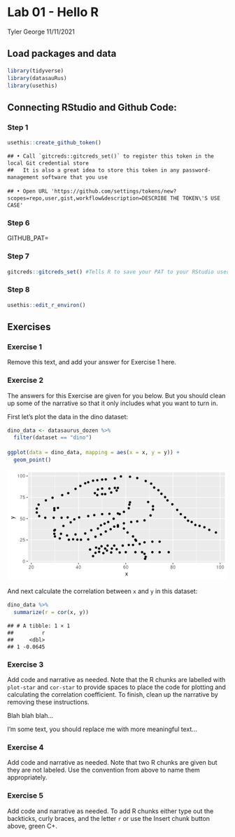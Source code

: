 Lab 01 - Hello R
================
Tyler George
11/11/2021

## Load packages and data

``` r
library(tidyverse) 
library(datasauRus)
library(usethis)
```

## Connecting RStudio and Github Code:

### Step 1

``` r
usethis::create_github_token()
```

    ## • Call `gitcreds::gitcreds_set()` to register this token in the local Git credential store
    ##   It is also a great idea to store this token in any password-management software that you use

    ## • Open URL 'https://github.com/settings/tokens/new?scopes=repo,user,gist,workflow&description=DESCRIBE THE TOKEN\'S USE CASE'

### Step 6

GITHUB_PAT=

### Step 7

``` r
gitcreds::gitcreds_set() #Tells R to save your PAT to your RStudio user
```

### Step 8

``` r
usethis::edit_r_environ()
```

## Exercises

### Exercise 1

Remove this text, and add your answer for Exercise 1 here.

### Exercise 2

The answers for this Exercise are given for you below. But you should
clean up some of the narrative so that it only includes what you want to
turn in.

First let’s plot the data in the dino dataset:

``` r
dino_data <- datasaurus_dozen %>%
  filter(dataset == "dino")

ggplot(data = dino_data, mapping = aes(x = x, y = y)) +
  geom_point()
```

![](lab-01_files/figure-gfm/plot-dino-1.png)<!-- -->

And next calculate the correlation between `x` and `y` in this dataset:

``` r
dino_data %>%
  summarize(r = cor(x, y))
```

    ## # A tibble: 1 × 1
    ##         r
    ##     <dbl>
    ## 1 -0.0645

### Exercise 3

Add code and narrative as needed. Note that the R chunks are labelled
with `plot-star` and `cor-star` to provide spaces to place the code for
plotting and calculating the correlation coefficient. To finish, clean
up the narrative by removing these instructions.

Blah blah blah…

I’m some text, you should replace me with more meaningful text…

### Exercise 4

Add code and narrative as needed. Note that two R chunks are given but
they are not labeled. Use the convention from above to name them
appropriately.

### Exercise 5

Add code and narrative as needed. To add R chunks either type out the
backticks, curly braces, and the letter `r` or use the Insert chunk
button above, green C+.
